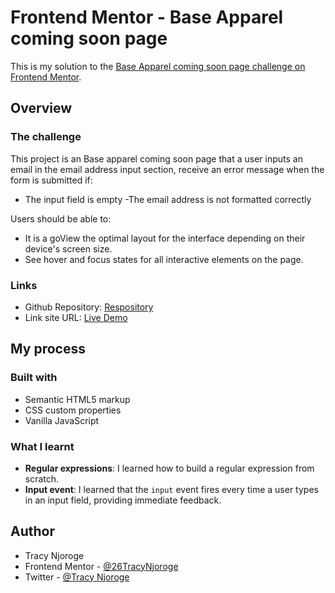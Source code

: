 # Frontend Mentor - Base Apparel coming soon page

This is my solution to the [Base Apparel coming soon page challenge on Frontend Mentor](https://www.frontendmentor.io/challenges/base-apparel-coming-soon-page-5d46b47f8db8a7063f9331a0).

## Overview

### The challenge
This project is an Base apparel coming soon page that a user inputs an email in the email address input section, receive an error message when the form is submitted if:
- The input field is empty
-The email address is not formatted correctly

Users should be able to:

- It is a goView the optimal layout for the interface depending on their device's screen size.
- See hover and focus states for all interactive elements on the page.

### Links

- Github Repository: [Respository](https://github.com/26TracyNjoroge/frontend-mentor-js-projects/tree/main/base-apparel-coming-soon)
- Link site URL: [Live Demo](https://frontend-mentor-base-apparel-nu.vercel.app/)

## My process

### Built with

- Semantic HTML5 markup
- CSS custom properties
- Vanilla JavaScript

### What I learnt

- **Regular expressions**: I learned how to build a regular expression from scratch.
- **Input event**: I learned that the `input` event fires every time a user types in an input field, providing immediate feedback.

## Author

- Tracy Njoroge
- Frontend Mentor - [@26TracyNjoroge](https://www.frontendmentor.io/profile/26TracyNjoroge)
- Twitter - [@Tracy Njoroge](https://x.com/TracyNjoro90134)


